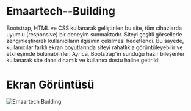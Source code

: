 # Emaartech--Building

Bootstrap, HTML ve CSS kullanarak geliştirilen bu site, tüm cihazlarda uyumlu (responsive) bir deneyim sunmaktadır. 
Siteyi çeşitli görsellerle zenginleştirerek kullanıcıların ilgisinin çekilmesi hedeflendi. Bu sayede, kullanıcılar farklı ekran boyutlarında siteyi rahatlıkla görüntüleyebilir ve etkileşimde bulunabilirler.
 Ayrıca, Bootstrap'in sunduğu hazır bileşenler  kullanarak site daha dinamik ve kullanıcı dostu haline getirildi. ​

# Ekran Görüntüsü
![Emaartech Buıldıng](https://github.com/user-attachments/assets/3ca81679-5290-444b-8b5b-e0c221f21c72)

